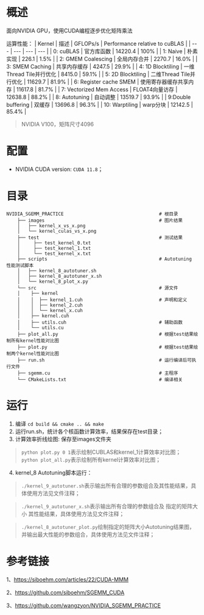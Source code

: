 
# 概述

面向NVIDIA GPU，使用CUDA编程逐步优化矩阵乘法

运算性能：
| Kernel | 描述 | GFLOPs/s | Performance relative to cuBLAS |
| --- | --- | --- | --- |
| 0: cuBLAS | 官方库函数 | 14220.4 | 100% |
| 1: Naive | 朴素实现 | 226.1 | 1.5% |
| 2: GMEM Coalescing | 全局内存合并 | 2270.7 | 16.0% |
| 3: SMEM Caching | 共享内存缓存 | 4247.5 | 29.9% |
| 4: 1D Blocktiling | 一维Thread Tile并行优化 | 8415.0 | 59.1% |
| 5: 2D Blocktiling | 二维Thread Tile并行优化 | 11629.7 | 81.9% |
| 6: Register cache SMEM | 使用寄存器缓存共享内存 | 11617.8 | 81.7% |
| 7: Vectorized Mem Access | FLOAT4向量访存 | 12638.8 | 88.2% |
| 8: Autotuning | 自动调整 | 13519.7 | 93.9% |
| 9:Double buffering | 双缓存 | 13696.8 | 96.3% |
| 10: Warptiling | warp分块 | 12142.5 | 85.4% |

> NVIDIA V100，矩阵尺寸4096
> 
# 配置

- NVIDIA CUDA version: `CUDA 11.8`；

# 目录

```
NVIDIA_SGEMM_PRACTICE                                   # 根目录
    ├── images                                          # 图片结果
    │   ├── kernel_x_vs_x.png
    │   └── kernel_culas_vs_x.png
    ├── test                                            # 测试结果
    │     ├── test_kernel_0.txt 
    │     ├── test_kernel_1.txt 
    │     └── test_kernel_x.txt 
    ├── scripts                                         # Autotuning 性能测试脚本
    │   ├── kernel_8_autotuner.sh
    │   ├── kernel_8_autotuner_x.sh
    │   └── kernel_8_plot_x.py
    └── src                                             # 源文件
    │    ├── kernel
    │    │  ├── kernel_1.cuh                            # 声明和定义
    │    │  ├── kernel_2.cuh
    │    │  └── kernel_x.cuh
    │    ├── kernel.cuh
    │    ├── utils.cuh                                  # 辅助函数
    │    └── utils.cu
    ├── plot_all.py                                     # 根据test结果绘制所有kernel性能对比图
    ├── plot.py                                         # 根据test结果绘制两个kernel性能对比图
    ├── run.sh                                          # 运行编译后可执行文件
    ├── sgemm.cu                                        # 主程序
    └── CMakeLists.txt                                  # 编译相关
```


# 运行

1. 编译
`cd build && cmake .. && make`
2. 运行run.sh，统计各个核函数计算效率，结果保存在test目录；
3. 计算效率折线绘图: 保存至images文件夹

> `python plot.py 0 1`表示绘制CUBLAS和kernel_1计算效率对比图；
> `python plot_all.py`表示绘制所有kernel计算效率对比图；

4. kernel_8 Autotuning脚本运行：

> `./kernel_9_autotuner.sh`表示输出所有合理的参数组合及其性能结果，具体使用方法见文件注释；

> `./kernel_9_autotuner_x.sh`表示输出所有合理的参数组合及 指定的矩阵大小 其性能结果，具体使用方法见文件注释；

> `./kernel_8_autotuner_plot.py`绘制指定的矩阵大小Autotuning结果图，并输出最大性能的参数组合，具体使用方法见文件注释；


# 参考链接

1、https://siboehm.com/articles/22/CUDA-MMM

2、https://github.com/siboehm/SGEMM_CUDA

3、https://github.com/wangzyon/NVIDIA_SGEMM_PRACTICE
